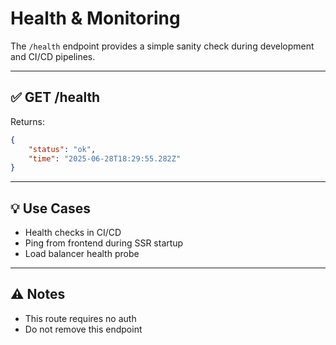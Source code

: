 # Health & Monitoring

The `/health` endpoint provides a simple sanity check during development and CI/CD pipelines.

---

## ✅ GET /health

Returns:

```json
{
    "status": "ok",
    "time": "2025-06-28T18:29:55.282Z"
}
```

---

## 💡 Use Cases

-   Health checks in CI/CD
-   Ping from frontend during SSR startup
-   Load balancer health probe

---

## ⚠️ Notes

-   This route requires no auth
-   Do not remove this endpoint
